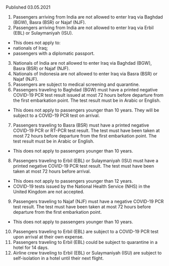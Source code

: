 Published 03.05.2021
1. Passengers arriving from India are not allowed to enter Iraq via Baghdad (BGW), Basra (BSR) or Najaf (NJF). 
2. Passengers arriving from India are not allowed to enter Iraq via Erbil (EBL) or Sulaymaniyah (ISU). 
- This does not apply to:
- nationals of Iraq;
- passengers with a diplomatic passport.
3. Nationals of India are not allowed to enter Iraq via Baghdad (BGW), Basra (BSR) or Najaf (NJF).
4. Nationals of Indonesia are not allowed to enter Iraq via Basra (BSR) or Najaf (NJF).
5. Passengers are subject to medical screening and quarantine.
6. Passengers traveling to Baghdad (BGW) must have a printed negative COVID-19 PCR test result issued at most 72 hours before departure from the first embarkation point. The test result must be in Arabic or English.
- This does not apply to passengers younger than 10 years. They will be subject to a COVID-19 PCR test on arrival.
7. Passengers traveling to Basra (BSR) must have a printed negative COVID-19 PCR or RT-PCR test result. The test must have been taken at most 72 hours before departure from the first embarkation point. The test result must be in Arabic or English.
- This does not apply to passengers younger than 10 years.
8. Passengers traveling to Erbil (EBL) or Sulaymaniyah (ISU) must have a printed negative COVID-19 PCR test result. The test must have been taken at most 72 hours before arrival. 
- This does not apply to passengers younger than 12 years.
- COVID-19 tests issued by the National Health Service (NHS) in the United Kingdom are not accepted.
9. Passengers traveling to Najaf (NJF) must have a negative COVID-19 PCR test result. The test must have been taken at most 72 hours before departure from the first embarkation point.
- This does not apply to passengers younger than 10 years.
10. Passengers traveling to Erbil (EBL) are subject to a COVID-19 PCR test upon arrival at their own expense.
11. Passengers traveling to Erbil (EBL) could be subject to quarantine in a hotel for 14 days.
12. Airline crew traveling to Erbil (EBL) or Sulaymaniyah (ISU) are subject to self-isolation in a hotel until their next flight.

